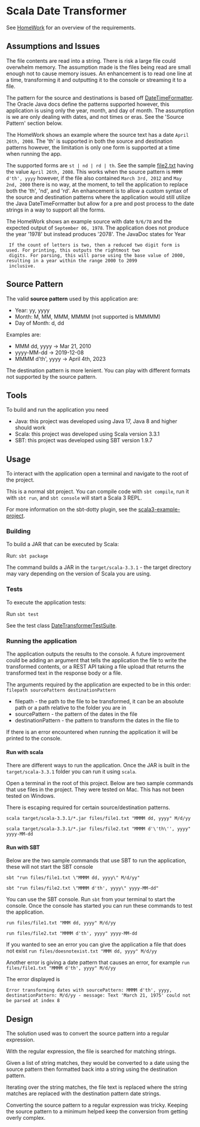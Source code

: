 # Scala Date Transformer

See [HomeWork](HomeWork.md) for an overview of the requirements.

## Assumptions and Issues

The file contents are read into a string.  There is risk a large file could overwhelm memory.  The assumption made is 
the files being read are small enough not to cause memory issues.  An enhancement is to read one line at a time, 
transforming it and outputting it to the console or streaming it to a file.

The pattern for the source and destinations is based off [DateTimeFormatter](https://docs.oracle.com/en/java/javase/17/docs/api/java.base/java/time/format/DateTimeFormatter.html).
The Oracle Java docs define the patterns supported however, this application is using only the year, month, and 
day of month. The assumption is we are only dealing with dates, and not times or eras. See the 'Source Pattern' 
section below.

The HomeWork shows an example where the source text has a date `April 26th, 2008`.  The 'th' is supported in both
the source and destination patterns however, the limitation is only one form is supported at a time when running the app.  

The supported forms are `st | nd | rd | th`.  See the sample [file2.txt](files/file2.txt) having the 
value `April 26th, 2008`.  This works when the source pattern is `MMMM d'th', yyyy` however, if 
the file also contained `March 3rd, 2012` and `May 2nd, 2000` there is no way, at the moment, to tell the application 
to replace both the 'th', 'nd', and 'rd'.  An enhancement is to allow a custom syntax of the source and destination 
patterns where the application would still utilize the Java DateTimeFormatter but allow for a pre and post process to 
the date strings in a way to support all the forms.

The HomeWork shows an example source with date `9/6/78` and the expected output of `September 06, 1978`.  The 
application does not produce the year '1978' but instead produces '2078'.  The JavaDoc states for Year
```text
 If the count of letters is two, then a reduced two digit form is used. For printing, this outputs the rightmost two 
 digits. For parsing, this will parse using the base value of 2000, resulting in a year within the range 2000 to 2099 
 inclusive.
```

## Source Pattern

The valid **source pattern** used by this application are: 
* Year: yy, yyyy
* Month: M, MM, MMM, MMMM (not supported is MMMMM) 
* Day of Month: d, dd

Examples are:
* MMM dd, yyyy -> Mar 21, 2010
* yyyy-MM-dd -> 2019-12-08
* MMMM d'th', yyyy -> April 4th, 2023 

The destination pattern is more lenient.  You can play with different formats not supported by the source pattern.

## Tools

To build and run the application you need

* Java: this project was developed using Java 17, Java 8 and higher should work
* Scala: this project was developed using Scala version 3.3.1
* SBT: this project was developed using SBT version 1.9.7

## Usage

To interact with the application open a terminal and navigate to the root of the project.

This is a normal sbt project. You can compile code with `sbt compile`, run it with `sbt run`, and `sbt console`
will start a Scala 3 REPL.

For more information on the sbt-dotty plugin, see the
[scala3-example-project](https://github.com/scala/scala3-example-project/blob/main/README.md).

### Building

To build a JAR that can be executed by Scala:

Run: `sbt package`

The command builds a JAR in the `target/scala-3.3.1` - the target directory may vary depending on the version of Scala 
you are using.

### Tests

To execute the application tests:

Run `sbt test`

See the test class [DateTransformerTestSuite](src/test/scala/DateTransformerTestSuite.scala).

### Running the application

The application outputs the results to the console.  A future improvement could be adding an argument that tells the 
application the file to write the transformed contents, or a REST API taking a file upload that returns the
transformed text in the response body or a file.

The arguments required by the application are expected to be in this order: `filepath sourcePattern destinationPattern`

* filepath - the path to the file to be transformed, it can be an absolute path or a path relative to the folder you are in
* sourcePattern - the pattern of the dates in the file
* destinationPattern - the pattern to transform the dates in the file to

If there is an error encountered when running the application it will be printed to the console.

#### Run with scala

There are different ways to run the application.  Once the JAR is built in the `target/scala-3.3.1` folder you 
can run it using `scala`.  

Open a terminal in the root of this project.  Below are two sample commands that use files in the project.  They were 
tested on Mac.  This has not been tested on Windows.  

There is escaping required for certain source/destination patterns.

`scala target/scala-3.3.1/*.jar files/file1.txt "MMMM dd, yyyy" M/d/yy`

`scala target/scala-3.3.1/*.jar files/file2.txt "MMMM d'\'th\'', yyyy" yyyy-MM-dd`

#### Run with SBT

Below are the two sample commands that use SBT to run the application, these will not start the SBT console

`sbt "run files/file1.txt \"MMMM dd, yyyy\" M/d/yy"`

`sbt "run files/file2.txt \"MMMM d'th', yyyy\" yyyy-MM-dd"`

You can use the SBT console.  Run `sbt` from your terminal to start the console.  Once the console has started you
can run these commands to test the application.

`run files/file1.txt "MMM dd, yyyy" M/d/yy`

`run files/file2.txt "MMMM d'th', yyyy" yyyy-MM-dd`

If you wanted to see an error you can give the application a file that does not exist
`run files/doesnotexist.txt "MMM dd, yyyy" M/d/yy`

Another error is giving a date pattern that causes an error, for example
`run files/file1.txt "MMMM d'th', yyyy" M/d/yy`

The error displayed is 
```text
Error transforming dates with sourcePattern: MMMM d'th', yyyy, destinationPattern: M/d/yy - message: Text 'March 21, 1975' could not be parsed at index 8
```

## Design

The solution used was to convert the source pattern into a regular expression.  

With the regular expression, the file is searched for matching strings.  

Given a list of string matches, they would be converted to a date using the source pattern then formatted 
back into a string using the destination pattern.

Iterating over the string matches, the file text is replaced where the string matches are replaced with the destination
pattern date strings.

Converting the source pattern to a regular expression was tricky.  Keeping the source pattern to a minimum helped keep
the conversion from getting overly complex.
